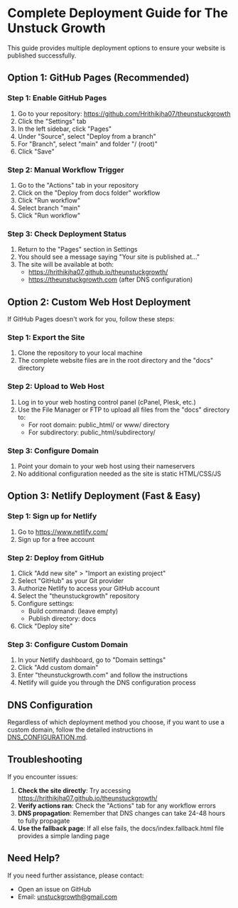 # Complete Deployment Guide for The Unstuck Growth

This guide provides multiple deployment options to ensure your website is published successfully.

## Option 1: GitHub Pages (Recommended)

### Step 1: Enable GitHub Pages
1. Go to your repository: https://github.com/Hrithikjha07/theunstuckgrowth
2. Click the "Settings" tab
3. In the left sidebar, click "Pages"
4. Under "Source", select "Deploy from a branch"
5. For "Branch", select "main" and folder "/ (root)" 
6. Click "Save"

### Step 2: Manual Workflow Trigger
1. Go to the "Actions" tab in your repository
2. Click on the "Deploy from docs folder" workflow
3. Click "Run workflow"
4. Select branch "main"
5. Click "Run workflow"

### Step 3: Check Deployment Status
1. Return to the "Pages" section in Settings
2. You should see a message saying "Your site is published at..."
3. The site will be available at both:
   - https://hrithikjha07.github.io/theunstuckgrowth/
   - https://theunstuckgrowth.com (after DNS configuration)

## Option 2: Custom Web Host Deployment

If GitHub Pages doesn't work for you, follow these steps:

### Step 1: Export the Site
1. Clone the repository to your local machine
2. The complete website files are in the root directory and the "docs" directory

### Step 2: Upload to Web Host
1. Log in to your web hosting control panel (cPanel, Plesk, etc.)
2. Use the File Manager or FTP to upload all files from the "docs" directory to:
   - For root domain: public_html/ or www/ directory
   - For subdirectory: public_html/subdirectory/

### Step 3: Configure Domain
1. Point your domain to your web host using their nameservers
2. No additional configuration needed as the site is static HTML/CSS/JS

## Option 3: Netlify Deployment (Fast & Easy)

### Step 1: Sign up for Netlify
1. Go to https://www.netlify.com/
2. Sign up for a free account

### Step 2: Deploy from GitHub
1. Click "Add new site" > "Import an existing project"
2. Select "GitHub" as your Git provider
3. Authorize Netlify to access your GitHub account
4. Select the "theunstuckgrowth" repository
5. Configure settings:
   - Build command: (leave empty)
   - Publish directory: docs
6. Click "Deploy site"

### Step 3: Configure Custom Domain
1. In your Netlify dashboard, go to "Domain settings"
2. Click "Add custom domain"
3. Enter "theunstuckgrowth.com" and follow the instructions
4. Netlify will guide you through the DNS configuration process

## DNS Configuration

Regardless of which deployment method you choose, if you want to use a custom domain, follow the detailed instructions in [DNS_CONFIGURATION.md](DNS_CONFIGURATION.md).

## Troubleshooting

If you encounter issues:

1. **Check the site directly**: Try accessing https://hrithikjha07.github.io/theunstuckgrowth/
2. **Verify actions ran**: Check the "Actions" tab for any workflow errors
3. **DNS propagation**: Remember that DNS changes can take 24-48 hours to fully propagate
4. **Use the fallback page**: If all else fails, the docs/index.fallback.html file provides a simple landing page

## Need Help?

If you need further assistance, please contact:
- Open an issue on GitHub
- Email: unstuckgrowth@gmail.com 